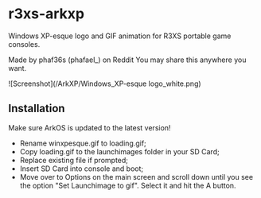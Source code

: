 # r3xs-arkxp
Windows XP-esque logo and GIF animation for R3XS portable game consoles.

Made by phaf36s (phafael_) on Reddit
You may share this anywhere you want.

![Screenshot](/ArkXP/Windows_XP-esque logo_white.png)

## Installation
Make sure ArkOS is updated to the latest version!
* Rename winxpesque.gif to loading.gif;
* Copy loading.gif to the launchimages folder in your SD Card;
* Replace existing file if prompted;
* Insert SD Card into console and boot;
* Move over to Options on the main screen and scroll down until you see the option "Set Launchimage to gif". Select it and hit the A button.
